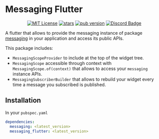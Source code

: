 # Messaging Flutter
<p align="center">              
<a href="https://img.shields.io/badge/License-MIT-green"><img src="https://img.shields.io/badge/License-MIT-green" alt="MIT License"></a>              
<a href="https://github.com/mcssym/messaging_flutter/stargazers"><img src="https://img.shields.io/github/stars/mcssym/messaging_flutter?style=flat&logo=github&colorB=green&label=stars" alt="stars"></a>              
<a href="https://pub.dev/packages/messaging_flutter"><img src="https://img.shields.io/pub/v/messaging_flutter.svg?label=pub&color=orange" alt="pub version"></a>              
<a href="https://discord.gg/zN6FB8wMR6">              
 <img src="https://img.shields.io/discord/1036665678779920474.svg?color=7289da&label=Discord&logo=discord&style=flat-square" alt="Discord Badge"></a>              
</p>  

A flutter that allows to provide the messaging instance of package [messaging](https://pub.dev/packages/messaging) in your application and access its public APIs.

This package includes:
- `MessagingScopeProvider` to include at the top of the widget tree.
- `MessagingScope` accessible through context with `MessagingScope.of(context)` that allows to access your `messaging` instance APIs.
- `MessagingSubscriberBuilder` that allows to rebuild your widget every time a message you subscribed is published. 

## Installation
In your `pubspec.yaml`

```yaml
dependencies:
  messaging: <latest_version>
  messaging_flutter: <latest_version>
```
